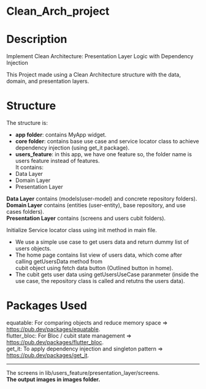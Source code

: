 # Clean_Arch_project

# Description

Implement Clean Architecture: Presentation Layer Logic with Dependency Injection

This Project made using a Clean Architecture structure with the data, domain, and presentation
layers.

# Structure

The structure is:

- **app folder**: contains MyApp widget.       
- **core folder**: contains base use case and service locator class to achieve dependency injection (using get_it package).    
- **users_feature**: in this app, we have one feature so, the folder name is users feature instead of
  features.       
  It contains:
 - Data Layer    
 - Domain Layer      
 - Presentation Layer      

**Data Layer** contains (models(user-model) and concrete repository folders).             
**Domain Layer** contains (entities (user-entity), base repository, and use cases folders).    
**Presentation Layer** contains (screens and users cubit folders).    

  Initialize Service locator class using init method in main file.                             
- We use a simple use case to get users data and return dummy list of users objects.                               
- The home page contains list view of users data, which come after calling getUsersData method from  
  cubit object using fetch data button (Outlined button in home).                    
- The cubit gets user data using getUsersUseCase paranmeter (inside the use case, the repository class is called and retutns the users data).   

# Packages Used

equatable: For comparing objects and reduce memory space => https://pub.dev/packages/equatable.        
flutter_bloc: For Bloc / cubit state management => https://pub.dev/packages/flutter_bloc.     
get_it: To apply dependency injection and singleton pattern => https://pub.dev/packages/get_it.

---------------------------------------------------

The screens in lib/users_feature/presentation_layer/screens.      
**The output images in images folder.**        
